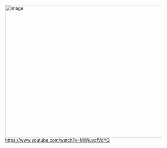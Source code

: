 [<img width="853" height="428" alt="image" src="https://github.com/user-attachments/assets/46ba2b5a-6bd7-4b10-9daa-0e42c3998e54" />
](https://www.youtube.com/watch?v=MWjuvcfVdYQ)  
https://www.youtube.com/watch?v=MWjuvcfVdYQ  
